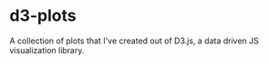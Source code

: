 # d3-plots
A collection of plots that I've created out of D3.js, a data driven JS visualization library.
